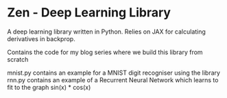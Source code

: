 # Zen - Deep Learning Library

A deep learning library written in Python. Relies on JAX for calculating derivatives in backprop.

Contains the code for my blog series where we build this library from scratch

mnist.py contains an example for a MNIST digit recogniser using the library
rnn.py contains an example of a Recurrent Neural Network which learns to fit to the graph sin(x) * cos(x)
